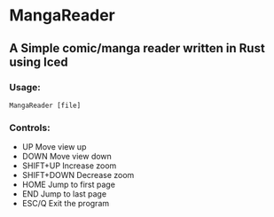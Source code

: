 # MangaReader

## A Simple comic/manga reader written in Rust using Iced

### Usage:
`MangaReader [file]`

### Controls:
-  UP             Move view up
-  DOWN           Move view down
-  SHIFT+UP       Increase zoom
-  SHIFT+DOWN     Decrease zoom
-  HOME           Jump to first page
-  END            Jump to last page
-  ESC/Q          Exit the program
